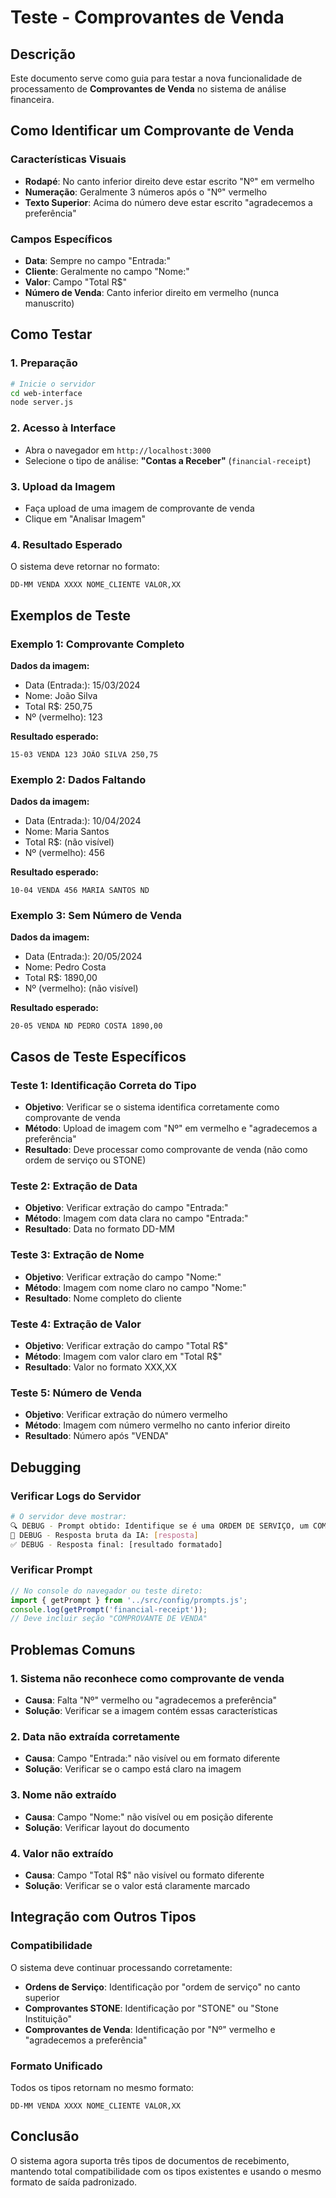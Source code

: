 # Teste - Comprovantes de Venda

## Descrição

Este documento serve como guia para testar a nova funcionalidade de processamento de **Comprovantes de Venda** no sistema de análise financeira.

## Como Identificar um Comprovante de Venda

### Características Visuais
- **Rodapé**: No canto inferior direito deve estar escrito "Nº" em vermelho
- **Numeração**: Geralmente 3 números após o "Nº" vermelho
- **Texto Superior**: Acima do número deve estar escrito "agradecemos a preferência"

### Campos Específicos
- **Data**: Sempre no campo "Entrada:"
- **Cliente**: Geralmente no campo "Nome:"
- **Valor**: Campo "Total R$"
- **Número de Venda**: Canto inferior direito em vermelho (nunca manuscrito)

## Como Testar

### 1. Preparação
```bash
# Inicie o servidor
cd web-interface
node server.js
```

### 2. Acesso à Interface
- Abra o navegador em `http://localhost:3000`
- Selecione o tipo de análise: **"Contas a Receber"** (`financial-receipt`)

### 3. Upload da Imagem
- Faça upload de uma imagem de comprovante de venda
- Clique em "Analisar Imagem"

### 4. Resultado Esperado
O sistema deve retornar no formato:
```
DD-MM VENDA XXXX NOME_CLIENTE VALOR,XX
```

## Exemplos de Teste

### Exemplo 1: Comprovante Completo
**Dados da imagem:**
- Data (Entrada:): 15/03/2024
- Nome: João Silva
- Total R$: 250,75
- Nº (vermelho): 123

**Resultado esperado:**
```
15-03 VENDA 123 JOÃO SILVA 250,75
```

### Exemplo 2: Dados Faltando
**Dados da imagem:**
- Data (Entrada:): 10/04/2024
- Nome: Maria Santos
- Total R$: (não visível)
- Nº (vermelho): 456

**Resultado esperado:**
```
10-04 VENDA 456 MARIA SANTOS ND
```

### Exemplo 3: Sem Número de Venda
**Dados da imagem:**
- Data (Entrada:): 20/05/2024
- Nome: Pedro Costa
- Total R$: 1890,00
- Nº (vermelho): (não visível)

**Resultado esperado:**
```
20-05 VENDA ND PEDRO COSTA 1890,00
```

## Casos de Teste Específicos

### Teste 1: Identificação Correta do Tipo
- **Objetivo**: Verificar se o sistema identifica corretamente como comprovante de venda
- **Método**: Upload de imagem com "Nº" em vermelho e "agradecemos a preferência"
- **Resultado**: Deve processar como comprovante de venda (não como ordem de serviço ou STONE)

### Teste 2: Extração de Data
- **Objetivo**: Verificar extração do campo "Entrada:"
- **Método**: Imagem com data clara no campo "Entrada:"
- **Resultado**: Data no formato DD-MM

### Teste 3: Extração de Nome
- **Objetivo**: Verificar extração do campo "Nome:"
- **Método**: Imagem com nome claro no campo "Nome:"
- **Resultado**: Nome completo do cliente

### Teste 4: Extração de Valor
- **Objetivo**: Verificar extração do campo "Total R$"
- **Método**: Imagem com valor claro em "Total R$"
- **Resultado**: Valor no formato XXX,XX

### Teste 5: Número de Venda
- **Objetivo**: Verificar extração do número vermelho
- **Método**: Imagem com número vermelho no canto inferior direito
- **Resultado**: Número após "VENDA"

## Debugging

### Verificar Logs do Servidor
```bash
# O servidor deve mostrar:
🔍 DEBUG - Prompt obtido: Identifique se é uma ORDEM DE SERVIÇO, um COMPROVANTE DE RECEBIMENTO DA STONE ou um COMPROVANTE DE VENDA...
🤖 DEBUG - Resposta bruta da IA: [resposta]
✅ DEBUG - Resposta final: [resultado formatado]
```

### Verificar Prompt
```javascript
// No console do navegador ou teste direto:
import { getPrompt } from '../src/config/prompts.js';
console.log(getPrompt('financial-receipt'));
// Deve incluir seção "COMPROVANTE DE VENDA"
```

## Problemas Comuns

### 1. Sistema não reconhece como comprovante de venda
- **Causa**: Falta "Nº" vermelho ou "agradecemos a preferência"
- **Solução**: Verificar se a imagem contém essas características

### 2. Data não extraída corretamente
- **Causa**: Campo "Entrada:" não visível ou em formato diferente
- **Solução**: Verificar se o campo está claro na imagem

### 3. Nome não extraído
- **Causa**: Campo "Nome:" não visível ou em posição diferente
- **Solução**: Verificar layout do documento

### 4. Valor não extraído
- **Causa**: Campo "Total R$" não visível ou formato diferente
- **Solução**: Verificar se o valor está claramente marcado

## Integração com Outros Tipos

### Compatibilidade
O sistema deve continuar processando corretamente:
- **Ordens de Serviço**: Identificação por "ordem de serviço" no canto superior
- **Comprovantes STONE**: Identificação por "STONE" ou "Stone Instituição"
- **Comprovantes de Venda**: Identificação por "Nº" vermelho e "agradecemos a preferência"

### Formato Unificado
Todos os tipos retornam no mesmo formato:
```
DD-MM VENDA XXXX NOME_CLIENTE VALOR,XX
```

## Conclusão

O sistema agora suporta três tipos de documentos de recebimento, mantendo total compatibilidade com os tipos existentes e usando o mesmo formato de saída padronizado. 